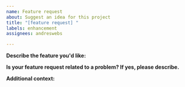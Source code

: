 ```yaml
---
name: Feature request
about: Suggest an idea for this project
title: "[feature request] "
labels: enhancement
assignees: andreswebs

---
```


**Describe the feature you'd like:**
<!-- A clear and concise description of what you want to happen. -->

**Is your feature request related to a problem? If yes, please describe.**
<!-- A clear and concise description of what the problem is. Ex. I'm always frustrated when [...] -->

**Additional context:**
<!-- Add any other context about the feature request here. -->
